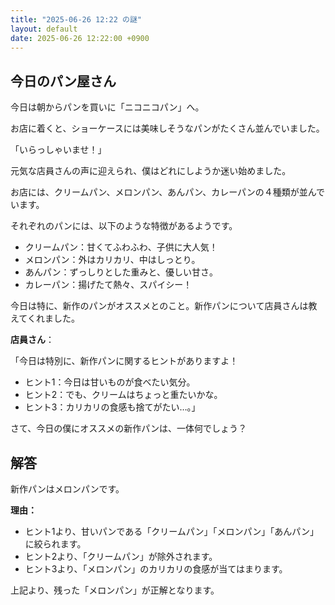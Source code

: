 ```yaml
---
title: "2025-06-26 12:22 の謎"
layout: default
date: 2025-06-26 12:22:00 +0900
---
```

## 今日のパン屋さん

今日は朝からパンを買いに「ニコニコパン」へ。

お店に着くと、ショーケースには美味しそうなパンがたくさん並んでいました。

「いらっしゃいませ！」

元気な店員さんの声に迎えられ、僕はどれにしようか迷い始めました。

お店には、クリームパン、メロンパン、あんパン、カレーパンの４種類が並んでいます。

それぞれのパンには、以下のような特徴があるようです。

*   クリームパン：甘くてふわふわ、子供に大人気！
*   メロンパン：外はカリカリ、中はしっとり。
*   あんパン：ずっしりとした重みと、優しい甘さ。
*   カレーパン：揚げたて熱々、スパイシー！

今日は特に、新作のパンがオススメとのこと。新作パンについて店員さんは教えてくれました。

**店員さん**：

「今日は特別に、新作パンに関するヒントがありますよ！

*   ヒント1：今日は甘いものが食べたい気分。
*   ヒント2：でも、クリームはちょっと重たいかな。
*   ヒント3：カリカリの食感も捨てがたい…。」

さて、今日の僕にオススメの新作パンは、一体何でしょう？

## 解答

新作パンはメロンパンです。

**理由：**

*   ヒント1より、甘いパンである「クリームパン」「メロンパン」「あんパン」に絞られます。
*   ヒント2より、「クリームパン」が除外されます。
*   ヒント3より、「メロンパン」のカリカリの食感が当てはまります。

上記より、残った「メロンパン」が正解となります。
